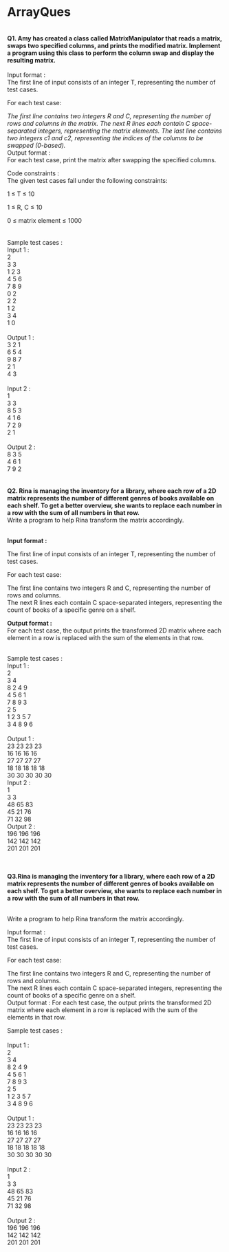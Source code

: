# ArrayQues
<br>
<b>Q1. Amy has created a class called MatrixManipulator that reads a matrix, swaps two specified columns, and prints the modified matrix. Implement a program using this class to perform the column swap and display the resulting matrix.</b>
<br>
<br>
Input format :<br>
The first line of input consists of an integer T, representing the number of test cases.<br>

For each test case:<br>

<i>The first line contains two integers R and C, representing the number of rows and columns in the matrix.
The next R lines each contain C space-separated integers, representing the matrix elements.
The last line contains two integers c1 and c2, representing the indices of the columns to be swapped (0-based).</i>
<br>
Output format :<br>
For each test case, print the matrix after swapping the specified columns.
<br>

Code constraints :<br>
The given test cases fall under the following constraints:<br>

1 ≤ T ≤ 10<br>

1 ≤ R, C ≤ 10<br>

0 ≤ matrix element ≤ 1000<br>
<br>
<br>
Sample test cases :<br>
Input 1 :<br>
2 <br>
3 3 <br>
1 2 3 <br>
4 5 6 <br>
7 8 9 <br>
0 2 <br>
2 2 <br>
1 2 <br>
3 4 <br>
1 0 <br>
<br>
Output 1 :<br>
3 2 1 <br>
6 5 4 <br>
9 8 7 <br>
2 1 <br>
4 3 <br>
<br>
Input 2 :<br>
1<br>
3 3 <br>
8 5 3 <br>
4 1 6 <br>
7 2 9 <br>
2 1 <br>
<br>
Output 2 :<br>
8 3 5 <br>
4 6 1 <br>
7 9 2 <br>
<br>
<br>
<b>Q2. Rina is managing the inventory for a library, where each row of a 2D matrix represents the number of different genres of books available on each shelf. To get a better overview, she wants to replace each number in a row with the sum of all numbers in that row. </b>
<br>
Write a program to help Rina transform the matrix accordingly.<br>
<br>

<b>Input format :</b><br>

The first line of input consists of an integer T, representing the number of test cases.
<br>

For each test case:<br>

The first line contains two integers R and C, representing the number of rows and columns.<br>
The next R lines each contain C space-separated integers, representing the count of books of a specific genre on a shelf.<br>

<b>Output format :</b>
<br>
For each test case, the output prints the transformed 2D matrix where each element in a row is replaced with the sum of the elements in that row.<br>
<br>

Sample test cases :<br>
Input 1 :<br>
2 <br>
3 4<br>
8 2 4 9<br>
4 5 6 1<br>
7 8 9 3<br>
2 5<br>
1 2 3 5 7<br>
3 4 8 9 6<br><br>
Output 1 :<br>
23 23 23 23 <br>
16 16 16 16 <br>
27 27 27 27 <br>
18 18 18 18 18 <br>
30 30 30 30 30 <br>
Input 2 :<br>
1<br>
3 3 <br>
48 65 83 <br>
45 21 76 <br>
71 32 98 <br>
Output 2 :<br>
196 196 196 <br>
142 142 142 <br>
201 201 201 <br>
<br>
<br>

<b>Q3.Rina is managing the inventory for a library, where each row of a 2D matrix represents the number of different genres of books available on each shelf. To get a better overview, she wants to replace each number in a row with the sum of all numbers in that row. </b>
<br>
<br>

Write a program to help Rina transform the matrix accordingly.<br>

Input format :<br>
The first line of input consists of an integer T, representing the number of test cases.<br>

For each test case:<br>

The first line contains two integers R and C, representing the number of rows and columns.<br>
The next R lines each contain C space-separated integers, representing the count of books of a specific genre on a shelf.<br>
Output format :
For each test case, the output prints the transformed 2D matrix where each element in a row is replaced with the sum of the elements in that row.<br>


Sample test cases :<br>
<br>
Input 1 :<br>
2 <br>
3 4<br>
8 2 4 9<br>
4 5 6 1<br>
7 8 9 3<br>
2 5<br>
1 2 3 5 7<br>
3 4 8 9 6<br>
<br>
Output 1 :<br>
23 23 23 23 <br>
16 16 16 16 <br>
27 27 27 27 <br>
18 18 18 18 18 <br>
30 30 30 30 30 <br>
<br>
Input 2 :<br>
1<br>
3 3 <br>
48 65 83 <br>
45 21 76 <br>
71 32 98 <br>
<br>
Output 2 :<br>
196 196 196 <br>
142 142 142 <br>
201 201 201 <br>
<br>
<br>
